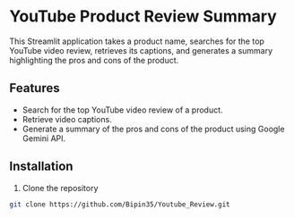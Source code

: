 # YouTube Product Review Summary

This Streamlit application takes a product name, searches for the top YouTube video review, retrieves its captions, and generates a summary highlighting the pros and cons of the product.

## Features
- Search for the top YouTube video review of a product.
- Retrieve video captions.
- Generate a summary of the pros and cons of the product using Google Gemini API.

## Installation
1. Clone the repository
```bash
git clone https://github.com/Bipin35/Youtube_Review.git
